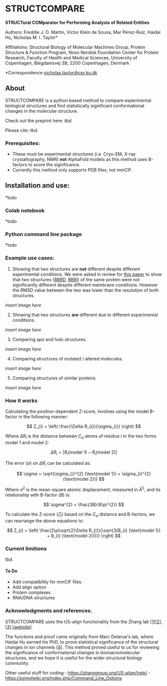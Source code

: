 # STRUCTCOMPARE
**STRUCTural COMparator for Performing Analysis of Related Entities**

Authors: Freddie J. O. Martin, Victor Klein de Sousa, Mar Pérez-Ruiz, Haidai Hu, Nicholas M. I. Taylor*

Affiliations:
Structural Biology of Molecular Machines Group, Protein Structure & Function Program, Novo Nordisk Foundation Center for Protein Research, Faculty of Health and Medical Sciences,
University of Copenhagen, Blegdamsvej 3B, 2200 Copenhagen, Denmark

*Correspondence nicholas.taylor@cpr.ku.dk

## About
STRUCTCOMPARE is a python based method to compare experimental biological structures and find statistically significant conformational changes in the molecular structure.

Check out the preprint here: _tbd._

Please cite: _tbd_.

### Prerequisites:
- These must be experimental structures (i.e. Cryo-EM, X-ray crystallography, NMR) **not** AlphaFold models as this method uses B-factors to score the significance.
- Currently this method only supports PDB files, not mmCIF.

## Installation and use:
*todo

### Colab notebook
*todo

### Python command line package
*todo

### Example use cases:
1. Showing that two structures are **not** different despite different experimental conditions.
We were asked in review for [this paper](https://www.nature.com/articles/s41467-023-39899-z) to show that two structures ([8BRD](https://www.rcsb.org/structure/8BRD), [8BRI](https://www.rcsb.org/structure/8BRI)) of the same protein were not significantly different despite different membrane conditions. However the RMSD value between the two was lower than the resolution of both structures. 

*insert image here*

2. Showing that two structures **are** different due to different experimental conditions.

*insert image here*

3. Comparing apo and holo structures.

*insert image here*

4. Comparing structures of mutated / altered molecules.

*insert image here*

5. Comparing structures of similar proteins

*insert image here*

### How it works
Calculating the position-dependent Z-score, involves using the model B-factor in the following manner:

$$
Z_{i} = \left( \frac{\Delta R_{i}}{\sigma_{i}} \right)
$$

Where $\Delta R_{i}$ is the distance between $C_{\alpha}$ atoms of residue $i$ in the two forms $\text{model 1}$ and $\text{model 2}$:

$$
\Delta R_{i} = \left\lvert R_{i} (\text{model 1}) - R_{i} (\text{model 2}) \right\rvert 
$$

The error ($\sigma$) on $\Delta R_{i}$ can be calculated as:

$$
\sigma = \sqrt{\sigma_{i}^{2} (\text{model 1}) + \sigma_{i}^{2} (\text{model 2})}
$$

Where $\sigma^{2}$ is the mean-square atomic displacement, measured in $Å^{2}$, and its relationship with B-factor ($B$) is:

$$
\sigma^{2} = \frac{3B}{8\pi^{2}}
$$

To calculate the Z-score ($Z_{i}$) based on the $C_{\alpha}$ distance and B-factors, we can rearrange the above equations to:

$$
Z_{i} = \left( \frac{2\pi\sqrt{2}\Delta R_{i}}{\sqrt{3(B_{i} (\text{model 1}) + B_{i} (\text{model 2}))}} \right)
$$


### Current limitions

tbd.

#### To Do
- Add compatibility for mmCIF files.
- Add align option
- Protein complexes
- RNA/DNA structures

### Acknowledgments and references.

STRUCTCOMPARE uses the US-align functionality from the Zhang lab [[1](https://www.nature.com/articles/s41592-022-01585-1)][[2](https://onlinelibrary.wiley.com/doi/10.1002/prot.20264)],[[3](https://academic.oup.com/bioinformatics/article/26/7/889/213219?login=false)],[[website](https://zhanggroup.org/TM-score/)].

The functions and proof came originally from Marc Delarue's lab, where Haidai Hu earned his PhD, to prove statistical significance of the structural changes in ion channels [[4](https://www.pnas.org/doi/epdf/10.1073/pnas.1717700115)]. This method proved useful to us for reviewing the significance of conformational changes in biomacromolecular structures, and we hope it is useful for the wider structural biology community.

Other useful stuff for coding:
-https://zhanggroup.org/US-align/help/
-https://pymolwiki.org/index.php/Command_Line_Options


